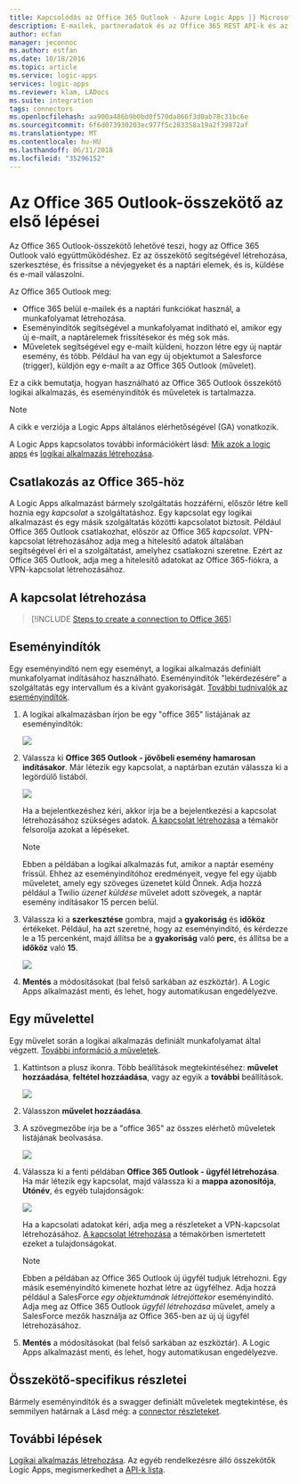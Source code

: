 ```yaml
---
title: Kapcsolódás az Office 365 Outlook - Azure Logic Apps |} Microsoft Docs
description: E-mailek, partneradatok és az Office 365 REST API-k és az Azure Logic Apps naptárak kezelése
author: ecfan
manager: jeconnoc
ms.author: estfan
ms.date: 10/18/2016
ms.topic: article
ms.service: logic-apps
services: logic-apps
ms.reviewer: klam, LADocs
ms.suite: integration
tags: connectors
ms.openlocfilehash: aa900a486b9b0bd0f570da866f3d0ab78c31bc6e
ms.sourcegitcommit: 6f6d073930203ec977f5c283358a19a2f39872af
ms.translationtype: MT
ms.contentlocale: hu-HU
ms.lasthandoff: 06/11/2018
ms.locfileid: "35296152"
---
```

# <a name="get-started-with-the-office-365-outlook-connector"></a>Az Office 365 Outlook-összekötő az első lépései
Az Office 365 Outlook-összekötő lehetővé teszi, hogy az Office 365 Outlook való együttműködéshez. Ez az összekötő segítségével létrehozása, szerkesztése, és frissítse a névjegyeket és a naptári elemek, és is, küldése és e-mail válaszolni.

Az Office 365 Outlook meg:

* Office 365 belül e-mailek és a naptári funkciókat használ, a munkafolyamat létrehozása. 
* Eseményindítók segítségével a munkafolyamat indítható el, amikor egy új e-mailt, a naptárelemek frissítésekor és még sok más.
* Műveletek segítségével egy e-mailt küldeni, hozzon létre egy új naptár esemény, és több. Például ha van egy új objektumot a Salesforce (trigger), küldjön egy e-mailt a az Office 365 Outlook (művelet). 

Ez a cikk bemutatja, hogyan használható az Office 365 Outlook összekötő logikai alkalmazás, és eseményindítók és műveletek is tartalmazza.

> [!NOTE]
> A cikk e verziója a Logic Apps általános elérhetőségével (GA) vonatkozik.
> 
> 

A Logic Apps kapcsolatos további információkért lásd: [Mik azok a logic apps](../logic-apps/logic-apps-overview.md) és [logikai alkalmazás létrehozása](../logic-apps/quickstart-create-first-logic-app-workflow.md).

## <a name="connect-to-office-365"></a>Csatlakozás az Office 365-höz
A Logic Apps alkalmazást bármely szolgáltatás hozzáférni, először létre kell hoznia egy *kapcsolat* a szolgáltatáshoz. Egy kapcsolat egy logikai alkalmazást és egy másik szolgáltatás közötti kapcsolatot biztosít. Például Office 365 Outlook csatlakozhat, először az Office 365 *kapcsolat*. VPN-kapcsolat létrehozásához adja meg a hitelesítő adatok általában segítségével éri el a szolgáltatást, amelyhez csatlakozni szeretne. Ezért az Office 365 Outlook, adja meg a hitelesítő adatokat az Office 365-fiókra, a VPN-kapcsolat létrehozásához.

## <a name="create-the-connection"></a>A kapcsolat létrehozása
> [!INCLUDE [Steps to create a connection to Office 365](../../includes/connectors-create-api-office365-outlook.md)]
> 
> 

## <a name="use-a-trigger"></a>Eseményindítók
Egy eseményindító nem egy eseményt, a logikai alkalmazás definiált munkafolyamat indításához használható. Eseményindítók "lekérdezésére" a szolgáltatás egy intervallum és a kívánt gyakoriságát. [További tudnivalók az eseményindítók](../logic-apps/logic-apps-overview.md#logic-app-concepts).

1. A logikai alkalmazásban írjon be egy "office 365" listájának az eseményindítók:  
   
    ![](./media/connectors-create-api-office365-outlook/office365-trigger.png)
2. Válassza ki **Office 365 Outlook - jövőbeli esemény hamarosan indításakor**. Már létezik egy kapcsolat, a naptárban ezután válassza ki a legördülő listából.
   
    ![](./media/connectors-create-api-office365-outlook/sample-calendar.png)
   
    Ha a bejelentkezéshez kéri, akkor írja be a bejelentkezési a kapcsolat létrehozásához szükséges adatok. [A kapcsolat létrehozása](connectors-create-api-office365-outlook.md#create-the-connection) a témakör felsorolja azokat a lépéseket. 
   
   > [!NOTE]
   > Ebben a példában a logikai alkalmazás fut, amikor a naptár esemény frissül. Ehhez az eseményindítóhoz eredményeit, vegye fel egy újabb műveletet, amely egy szöveges üzenetet küld Önnek. Adja hozzá például a Twilio *üzenet küldése* művelet adott szövegek, a naptár esemény indításakor 15 percen belül. 
   > 
   > 
3. Válassza ki a **szerkesztése** gombra, majd a **gyakoriság** és **időköz** értékeket. Például, ha azt szeretné, hogy az eseményindító, és kérdezze le a 15 percenként, majd állítsa be a **gyakoriság** való **perc**, és állítsa be a **időköz** való **15**. 
   
    ![](./media/connectors-create-api-office365-outlook/calendar-settings.png)
4. **Mentés** a módosításokat (bal felső sarkában az eszköztár). A Logic Apps alkalmazást menti, és lehet, hogy automatikusan engedélyezve.

## <a name="use-an-action"></a>Egy művelettel
Egy művelet során a logikai alkalmazás definiált munkafolyamat által végzett. [További információ a műveletek](../logic-apps/logic-apps-overview.md#logic-app-concepts).

1. Kattintson a plusz ikonra. Több beállítások megtekintéséhez: **művelet hozzáadása**, **feltétel hozzáadása**, vagy az egyik a **további** beállítások.
   
    ![](./media/connectors-create-api-office365-outlook/add-action.png)
2. Válasszon **művelet hozzáadása**.
3. A szövegmezőbe írja be a "office 365" az összes elérhető műveletek listájának beolvasása.
   
    ![](./media/connectors-create-api-office365-outlook/office365-actions.png) 
4. Válassza ki a fenti példában **Office 365 Outlook - ügyfél létrehozása**. Ha már létezik egy kapcsolat, majd válassza ki a **mappa azonosítója**, **Utónév**, és egyéb tulajdonságok:  
   
    ![](./media/connectors-create-api-office365-outlook/office365-sampleaction.png)
   
    Ha a kapcsolati adatokat kéri, adja meg a részleteket a VPN-kapcsolat létrehozásához. [A kapcsolat létrehozása](connectors-create-api-office365-outlook.md#create-the-connection) a témakörben ismertetett ezeket a tulajdonságokat. 
   
   > [!NOTE]
   > Ebben a példában az Office 365 Outlook új ügyfél tudjuk létrehozni. Egy másik eseményindító kimenete hozhat létre az ügyfélhez. Adja hozzá például a SalesForce *egy objektumának létrejöttekor* eseményindító. Adja meg az Office 365 Outlook *ügyfél létrehozása* művelet, amely a SalesForce mezők használja az Office 365-ben az új új ügyfél létrehozásához. 
   > 
   > 
5. **Mentés** a módosításokat (bal felső sarkában az eszköztár). A Logic Apps alkalmazást menti, és lehet, hogy automatikusan engedélyezve.

## <a name="connector-specific-details"></a>Összekötő-specifikus részletei

Bármely eseményindítók és a swagger definiált műveletek megtekintése, és semmilyen határnak a Lásd még: a [connector részleteket](/connectors/office365connector/). 

## <a name="next-steps"></a>További lépések
[Logikai alkalmazás létrehozása](../logic-apps/quickstart-create-first-logic-app-workflow.md). Az egyéb rendelkezésre álló összekötők Logic Apps, megismerkedhet a [API-k lista](apis-list.md).

